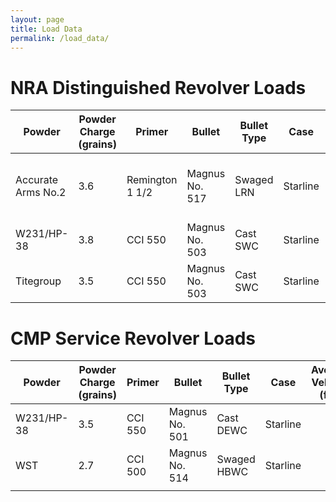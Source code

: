 ```yaml
---
layout: page
title: Load Data
permalink: /load_data/
---
```


# NRA Distinguished Revolver Loads

| Powder             | Powder Charge (grains) | Primer          | Bullet         | Bullet Type | Case     | Average Velocity (fps) | Mean Group Radius | Notes                                      |
|--------------------|------------------------|-----------------|----------------|-------------|----------|------------------------|-------------------|--------------------------------------------|
| Accurate Arms No.2 | 3.6                    | Remington 1 1/2 | Magnus No. 517 | Swaged LRN  | Starline |           705          |                   | First 6 point leg obtained with this load. |
| W231/HP-38         | 3.8                    | CCI 550         | Magnus No. 503 | Cast SWC    | Starline |                        |                   |                                            |
| Titegroup          | 3.5                    | CCI 550         | Magnus No. 503 | Cast SWC    | Starline |                        |                   |                                            |

# CMP Service Revolver Loads

| Powder     | Powder Charge (grains) | Primer  | Bullet         | Bullet Type | Case     | Average Velocity (fps) | Mean Group Radius | Notes |
|------------|------------------------|---------|----------------|-------------|----------|------------------------|-------------------|-------|
| W231/HP-38 | 3.5                    | CCI 550 | Magnus No. 501 | Cast DEWC   | Starline |                        |                   |       |
| WST        | 2.7                    | CCI 500 | Magnus No. 514 | Swaged HBWC | Starline |                        |                   |       |
|            |                        |         |                |             |          |                        |                   |       |

